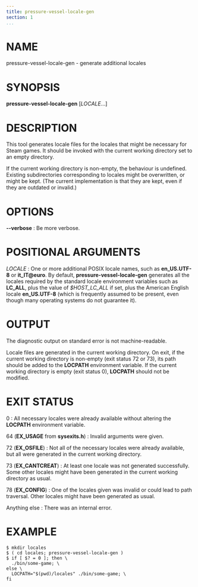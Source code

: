 ```yaml
---
title: pressure-vessel-locale-gen
section: 1
...
```


# NAME

pressure-vessel-locale-gen - generate additional locales

# SYNOPSIS

**pressure-vessel-locale-gen** [*LOCALE*…]

# DESCRIPTION

This tool generates locale files for the locales that might be necessary
for Steam games. It should be invoked with the current working directory
set to an empty directory.

If the current working directory is non-empty, the behaviour is undefined.
Existing subdirectories corresponding to locales might be overwritten, or
might be kept. (The current implementation is that they are kept, even if
they are outdated or invalid.)

# OPTIONS

**--verbose**
:   Be more verbose.

# POSITIONAL ARGUMENTS

*LOCALE*
:   One or more additional POSIX locale names, such as **en_US.UTF-8** or
    **it_IT@euro**. By default, **pressure-vessel-locale-gen**
    generates all the locales required by the standard locale environment
    variables such as **LC_ALL**, plus the value of *$HOST_LC_ALL* if
    set, plus the American English locale **en_US.UTF-8** (which is
    frequently assumed to be present, even though many operating systems
    do not guarantee it).

# OUTPUT

The diagnostic output on standard error is not machine-readable.

Locale files are generated in the current working directory. On exit,
if the current working directory is non-empty (exit status 72 or 73),
its path should be added to the **LOCPATH** environment variable. If
the current working directory is empty (exit status 0),
**LOCPATH** should not be modified.

# EXIT STATUS

0
:   All necessary locales were already available without altering
    the **LOCPATH** environment variable.

64 (**EX_USAGE** from **sysexits.h**)
:   Invalid arguments were given.

72 (**EX_OSFILE**)
:   Not all of the necessary locales were already available, but all
    were generated in the current working directory.

73 (**EX_CANTCREAT**)
:   At least one locale was not generated successfully. Some other
    locales might have been generated in the current working directory
    as usual.

78 (**EX_CONFIG**)
:   One of the locales given was invalid or could lead to path traversal.
    Other locales might have been generated as usual.

Anything else
:   There was an internal error.

# EXAMPLE

    $ mkdir locales
    $ ( cd locales; pressure-vessel-locale-gen )
    $ if [ $? = 0 ]; then \
      ./bin/some-game; \
    else \
      LOCPATH="$(pwd)/locales" ./bin/some-game; \
    fi

<!-- vim:set sw=4 sts=4 et: -->
